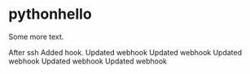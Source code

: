 # pythonhello

Some more text.

After ssh 
Added hook.
Updated webhook
Updated webhook
Updated webhook
Updated webhook
Updated webhook

